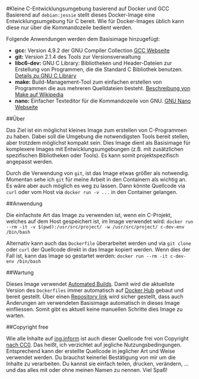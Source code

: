 #Kleine C-Entwicklungsumgebung basierend auf Docker und GCC
Basierend auf `debian:jessie` stellt dieses Docker-Image eine Entwicklungsumgebung für C bereit. Wie für Docker-Images üblich kann diese nur über die Kommandozeile bedient werden.

Folgende Anwendungen werden dem Basisimage hinzugefügt:

* **gcc:** Version 4.9.2 der GNU Compiler Collection [GCC Webseite](https://gcc.gnu.org)
* **git:** Version 2.1.4 des Tools zur Versionsverwaltung
* **libc6-dev:** GNU C Library: Bibliotheken und Header-Dateien zur Erstellung von Programmen, die die Standard C Bibliothek benutzen. [Details zu GNU C Library](http://de.wikipedia.org/wiki/GNU-C-Bibliothek)
* **make:** Build-Management-Tool zum einfachen erstellen von Programmen die aus mehreren Quelldateien besteht. [Beschreibung von Make auf Wikipedia](http://de.wikipedia.org/wiki/Make)
* **nano:** Einfacher Texteditor für die Kommandozeile von GNU. [GNU Nano Webseite](http://www.nano-editor.org)

##Über

Das Ziel ist ein möglichst kleines Image zum erstellen von C-Programmen zu haben. Dabei soll die Umgebung die notwendigsten Tools bereit stellen, aber trotzdem möglichst kompakt sein. Dies Image dient als Basisimage für komplexere Images mit Entwicklungsumgebungen (z.B. mit zusätzlichen spezifischen Bibliotheken oder Tools). Es kann somit projektspezifisch angepasst werden.

Durch die Verwendung von `git`, ist das Image etwas größer als notwendig. Momentan sehe ich `git` für meine Arbeit in den Containern als wichtig an. Es wäre aber auch möglich es weg zu lassen. Dann könnte Quellcode via `curl` oder vom Host via `docker run -v ...` in den Container gelangen.

##Anwendung

Die einfachste Art das Image zu verwenden ist, wenn ein C-Projekt, welches auf dem Host gespeichert ist, im Image verwendet wird:
`docker run --rm -it -v $(pwd):/usr/src/project/ -w /usr/src/project/ c-dev-env /bin/bash`

Alternativ kann auch das `Dockerfile` überarbeitet werden und via `git clone` oder `curl` der Quellcode direkt in das Image kopiert werden. Wenn dies der Fall ist, kann das Image so gestartet werden:
`docker run --rm -it c-dev-env /bin/bash`

##Wartung

Dieses Image verwendet [Automated Builds](http://docs.docker.com/docker-hub/builds/). Damit wird die aktuellste Version des `Dockerfiles` immer automatisch auf [Docker Hub](https://registry.hub.docker.com/u/inginform/c-dev-env/) gebaut und bereit gestellt. Über einen [Repository link](http://docs.docker.com/docker-hub/builds/#repository-links) wird sicher gestellt, dass auch Änderungen am verwendeten Basisimage automatisch in dieses Image einfliessen. Somit gibt es aktuell keine manuellen Schritte dies Image zu warten.

##Copyright free

Wie alle Inhalte auf [ing.inform](http://www.inginform.de) ist auch dieser Quellcode frei von Copyright [nach CC0](LICENSE.md). Das heißt, ich verzichtet auf jegliche Nutzungsbedingungen. Entsprechend kann der erstellte Quellcode in jeglicher Art und Weise verwendet werden. Du brauchst keinerlei Bestätigung von mir um die Inhalte zu verarbeiten. Du kannst sie einfach teilen, drucken, verändern, ... und das alles mit oder ohne meinen Namen zu nennen. Viel Spaß!